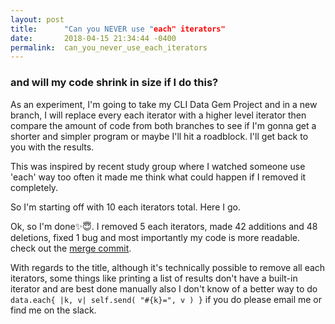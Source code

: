 ```yaml
---
layout: post
title:      "Can you NEVER use "each" iterators"
date:       2018-04-15 21:34:44 -0400
permalink:  can_you_never_use_each_iterators
---
```


### and will my code shrink in size if I do this?

As an experiment, I'm going to take my CLI Data Gem Project and in a new branch, I will replace every each iterator with a higher level iterator then compare the amount of code from both branches to see if I'm gonna get a shorter and simpler program or maybe I'll hit a roadblock. I'll get back to you with the results.

This was inspired by recent study group where I watched someone use 'each' way too often it made me think what could happen if I removed it completely.

So I'm starting off with 10 each iterators total. Here I go.

Ok, so I'm done✨😇. I removed 5 each iterators, made 42 additions and 48 deletions, fixed 1 bug and most importantly my code is more readable. check out the [merge commit](https://github.com/arye-dov-eidelman/google_experiments/commit/c4059da9502f330b789de4060d9f89ae949b805a).

With regards to the title, although it's technically possible to remove all each iterators, some things like printing a list of results don't have a built-in iterator and are best done manually also I don't know of a better way to do `data.each{ |k, v| self.send( "#{k}=", v ) }` if you do please email me or find me on the slack.
